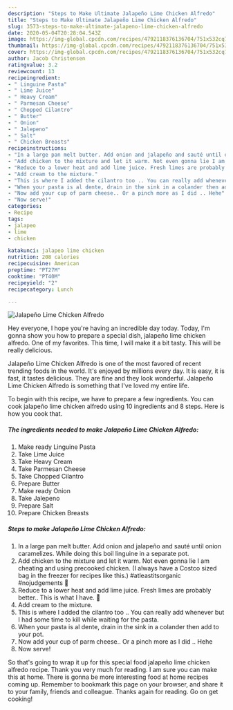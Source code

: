 ```yaml
---
description: "Steps to Make Ultimate Jalapeño Lime Chicken Alfredo"
title: "Steps to Make Ultimate Jalapeño Lime Chicken Alfredo"
slug: 3573-steps-to-make-ultimate-jalapeno-lime-chicken-alfredo
date: 2020-05-04T20:28:04.543Z
image: https://img-global.cpcdn.com/recipes/4792118376136704/751x532cq70/jalapeno-lime-chicken-alfredo-recipe-main-photo.jpg
thumbnail: https://img-global.cpcdn.com/recipes/4792118376136704/751x532cq70/jalapeno-lime-chicken-alfredo-recipe-main-photo.jpg
cover: https://img-global.cpcdn.com/recipes/4792118376136704/751x532cq70/jalapeno-lime-chicken-alfredo-recipe-main-photo.jpg
author: Jacob Christensen
ratingvalue: 3.2
reviewcount: 13
recipeingredient:
- " Linguine Pasta"
- " Lime Juice"
- " Heavy Cream"
- " Parmesan Cheese"
- " Chopped Cilantro"
- " Butter"
- " Onion"
- " Jalepeno"
- " Salt"
- " Chicken Breasts"
recipeinstructions:
- "In a large pan melt butter. Add onion and jalapeño and sauté until onion caramelizes. While doing this boil linguine in a separate pot."
- "Add chicken to the mixture and let it warm. Not even gonna lie I am cheating and using precooked chicken. (I always have a Costco sized bag in the freezer for recipes like this.) #atleastitsorganic #nojudgements 🙊"
- "Reduce to a lower heat and add lime juice. Fresh limes are probably better.. This is what I have. 💁"
- "Add cream to the mixture."
- "This is where I added the cilantro too .. You can really add whenever but I had some time to kill while waiting for the pasta."
- "When your pasta is al dente, drain in the sink in a colander then add to your pot."
- "Now add your cup of parm cheese.. Or a pinch more as I did .. Hehe"
- "Now serve!"
categories:
- Recipe
tags:
- jalapeo
- lime
- chicken

katakunci: jalapeo lime chicken 
nutrition: 208 calories
recipecuisine: American
preptime: "PT27M"
cooktime: "PT40M"
recipeyield: "2"
recipecategory: Lunch

---
```



![Jalapeño Lime Chicken Alfredo](https://img-global.cpcdn.com/recipes/4792118376136704/751x532cq70/jalapeno-lime-chicken-alfredo-recipe-main-photo.jpg)

Hey everyone, I hope you're having an incredible day today. Today, I'm gonna show you how to prepare a special dish, jalapeño lime chicken alfredo. One of my favorites. This time, I will make it a bit tasty. This will be really delicious.



Jalapeño Lime Chicken Alfredo is one of the most favored of recent trending foods in the world. It's enjoyed by millions every day. It is easy, it is fast, it tastes delicious. They are fine and they look wonderful. Jalapeño Lime Chicken Alfredo is something that I've loved my entire life.


To begin with this recipe, we have to prepare a few ingredients. You can cook jalapeño lime chicken alfredo using 10 ingredients and 8 steps. Here is how you cook that.

<!--inarticleads1-->

##### The ingredients needed to make Jalapeño Lime Chicken Alfredo:

1. Make ready  Linguine Pasta
1. Take  Lime Juice
1. Take  Heavy Cream
1. Take  Parmesan Cheese
1. Take  Chopped Cilantro
1. Prepare  Butter
1. Make ready  Onion
1. Take  Jalepeno
1. Prepare  Salt
1. Prepare  Chicken Breasts




<!--inarticleads2-->

##### Steps to make Jalapeño Lime Chicken Alfredo:

1. In a large pan melt butter. Add onion and jalapeño and sauté until onion caramelizes. While doing this boil linguine in a separate pot.
1. Add chicken to the mixture and let it warm. Not even gonna lie I am cheating and using precooked chicken. (I always have a Costco sized bag in the freezer for recipes like this.) #atleastitsorganic #nojudgements 🙊
1. Reduce to a lower heat and add lime juice. Fresh limes are probably better.. This is what I have. 💁
1. Add cream to the mixture.
1. This is where I added the cilantro too .. You can really add whenever but I had some time to kill while waiting for the pasta.
1. When your pasta is al dente, drain in the sink in a colander then add to your pot.
1. Now add your cup of parm cheese.. Or a pinch more as I did .. Hehe
1. Now serve!




So that's going to wrap it up for this special food jalapeño lime chicken alfredo recipe. Thank you very much for reading. I am sure you can make this at home. There is gonna be more interesting food at home recipes coming up. Remember to bookmark this page on your browser, and share it to your family, friends and colleague. Thanks again for reading. Go on get cooking!
